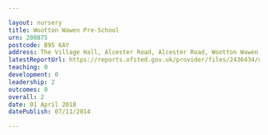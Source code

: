 ```yaml
---

layout: nursery
title: Wootton Wawen Pre-School
urn: 200875
postcode: B95 6AY
address: The Village Hall, Alcester Road, Alcester Road, Wootton Wawen, West Midlands, B95 6AY
latestReportUrl: https://reports.ofsted.gov.uk/provider/files/2436434/urn/200875.pdf
teaching: 0
development: 0
leadership: 2
outcomes: 0
overall: 2
date: 01 April 2018 
datePublish: 07/11/2014

---
```

